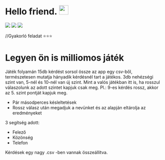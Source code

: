 # Hello friend. <img src="https://raw.githubusercontent.com/MartinHeinz/MartinHeinz/master/wave.gif" width="30px"> 
![](https://img.shields.io/badge/Language-C-informational?style=flat&logo=<LOGO_NAME>&logoColor=white&color=2bbc8a) ![](https://img.shields.io/badge/Practice-informational?style=flat&logo=<LOGO_NAME>&logoColor=white&color=dbde31) ![](https://img.shields.io/badge/Exam-informational?style=flat&logo=<LOGO_NAME>&logoColor=white&color=3240a8)

//Gyakorló feladat ⭐⭐⭐

# Legyen ön is milliomos játék
Játék folyamán 15db kérdést sorsol össze az app egy csv-ből, természetesen mutatja hányadik kérdésnél tart a játékos. 3db nehézségi szint van, 5-nél és 10-nél van új szint.
Mint a valós játékban itt is, ha rosszul válaszolunk az adott szintet kapjuk csak meg. Pl.: 9-es kérdés rossz, akkor az 5. szint pontját kapjuk meg. 
- Pár másodperces késleltetések
- Rossz válasz után megadjuk a nevünket és az alapján eltárolja az eredményeket

3 segítség adott:
- Felező 
- Közönség
- Telefon

Kérdések egy nagy .csv -ben vannak összeállítva.
